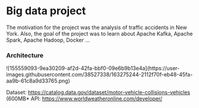 # Big data project

<p> The motivation for the project was the analysis of traffic accidents in New York. Also, the goal of the project was to learn about Apache Kafka, Apache Spark, Apache Hadoop, Docker ... </p>

<h3> Architecture </h3>
![155559093-9ea30209-af2d-42fa-bbf0-09e6b9b13e4a](https://user-images.githubusercontent.com/38527338/163275244-2112f70f-eb48-45fa-aa9b-61c8a9d33765.png)

Dataset: https://catalog.data.gov/dataset/motor-vehicle-collisions-vehicles (600MB*
API: https://www.worldweatheronline.com/developer/
